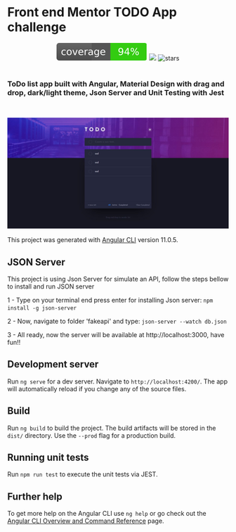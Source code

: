 # Front end Mentor TODO App challenge


<div align="center" margin="50px">

<img src="./badges/master.svg"/>

<img src="https://img.shields.io/static/v1?label=PRs&message=welcome&color=43bd16&labelColor=535353" />

<img alt="stars" src="https://img.shields.io/github/stars/DaniloLima122/awesome-todo-app?color=43bd16">

</div>

<br/>

### ToDo list app built with Angular, Material Design with drag and drop, dark/light theme, Json Server and Unit Testing with Jest

<br/>

![](todo.JPG)


This project was generated with [Angular CLI](https://github.com/angular/angular-cli) version 11.0.5.

## JSON Server

This project is using Json Server for simulate an API, follow the steps bellow to install and run JSON server

1 - Type on your terminal end press enter for installing Json server: `npm install -g json-server`

2 - Now, navigate to folder 'fakeapi' and type: `json-server --watch db.json`

3 - All ready, now the server will be available at http://localhost:3000, have fun!!

## Development server

Run `ng serve` for a dev server. Navigate to `http://localhost:4200/`. The app will automatically reload if you change any of the source files.

## Build

Run `ng build` to build the project. The build artifacts will be stored in the `dist/` directory. Use the `--prod` flag for a production build.

## Running unit tests

Run `npm run test` to execute the unit tests via JEST.

## Further help

To get more help on the Angular CLI use `ng help` or go check out the [Angular CLI Overview and Command Reference](https://angular.io/cli) page.
